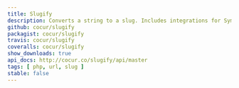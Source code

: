 ```yaml
---
title: Slugify
description: Converts a string to a slug. Includes integrations for Symfony, Silex, Laraval and Twig.
github: cocur/slugify
packagist: cocur/slugify
travis: cocur/slugify
coveralls: cocur/slugify
show_downloads: true
api_docs: http://cocur.co/slugify/api/master
tags: [ php, url, slug ]
stable: false
---
```

